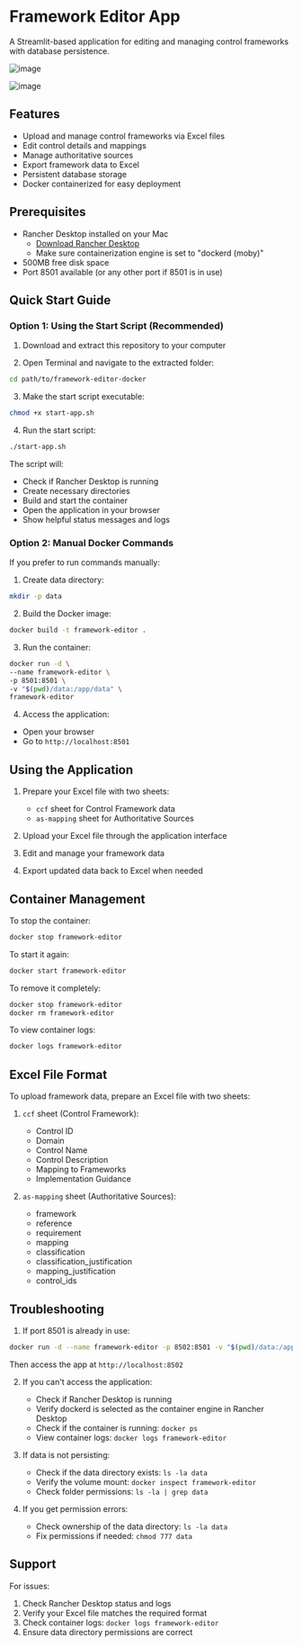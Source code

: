 # Framework Editor App

A Streamlit-based application for editing and managing control frameworks with database persistence.

![image](https://github.com/user-attachments/assets/499f40c6-b077-49ed-a589-7a83fcf1c6c7)

![image](https://github.com/user-attachments/assets/879956a1-d9e2-4916-8d0e-2e6632a4b143)



## Features

- Upload and manage control frameworks via Excel files
- Edit control details and mappings
- Manage authoritative sources
- Export framework data to Excel
- Persistent database storage
- Docker containerized for easy deployment

## Prerequisites

- Rancher Desktop installed on your Mac
  - [Download Rancher Desktop](https://rancherdesktop.io/)
  - Make sure containerization engine is set to "dockerd (moby)"
- 500MB free disk space
- Port 8501 available (or any other port if 8501 is in use)

## Quick Start Guide

### Option 1: Using the Start Script (Recommended)

1. Download and extract this repository to your computer

2. Open Terminal and navigate to the extracted folder:
```bash
cd path/to/framework-editor-docker
```

3. Make the start script executable:
```bash
chmod +x start-app.sh
```

4. Run the start script:
```bash
./start-app.sh
```

The script will:
- Check if Rancher Desktop is running
- Create necessary directories
- Build and start the container
- Open the application in your browser
- Show helpful status messages and logs

### Option 2: Manual Docker Commands

If you prefer to run commands manually:

1. Create data directory:
```bash
mkdir -p data
```

2. Build the Docker image:
```bash
docker build -t framework-editor .
```

3. Run the container:
```bash
docker run -d \
--name framework-editor \
-p 8501:8501 \
-v "$(pwd)/data:/app/data" \
framework-editor
```

4. Access the application:
- Open your browser
- Go to `http://localhost:8501`

## Using the Application

1. Prepare your Excel file with two sheets:
   - `ccf` sheet for Control Framework data
   - `as-mapping` sheet for Authoritative Sources

2. Upload your Excel file through the application interface

3. Edit and manage your framework data

4. Export updated data back to Excel when needed

## Container Management

To stop the container:
```bash
docker stop framework-editor
```

To start it again:
```bash
docker start framework-editor
```

To remove it completely:
```bash
docker stop framework-editor
docker rm framework-editor
```

To view container logs:
```bash
docker logs framework-editor
```

## Excel File Format

To upload framework data, prepare an Excel file with two sheets:

1. `ccf` sheet (Control Framework):
   - Control ID
   - Domain
   - Control Name
   - Control Description
   - Mapping to Frameworks
   - Implementation Guidance

2. `as-mapping` sheet (Authoritative Sources):
   - framework
   - reference
   - requirement
   - mapping
   - classification
   - classification_justification
   - mapping_justification
   - control_ids

## Troubleshooting

1. If port 8501 is already in use:
```bash
docker run -d --name framework-editor -p 8502:8501 -v "$(pwd)/data:/app/data" framework-editor
```
Then access the app at `http://localhost:8502`

2. If you can't access the application:
   - Check if Rancher Desktop is running
   - Verify dockerd is selected as the container engine in Rancher Desktop
   - Check if the container is running: `docker ps`
   - View container logs: `docker logs framework-editor`

3. If data is not persisting:
   - Check if the data directory exists: `ls -la data`
   - Verify the volume mount: `docker inspect framework-editor`
   - Check folder permissions: `ls -la | grep data`

4. If you get permission errors:
   - Check ownership of the data directory: `ls -la data`
   - Fix permissions if needed: `chmod 777 data`

## Support

For issues:
1. Check Rancher Desktop status and logs
2. Verify your Excel file matches the required format
3. Check container logs: `docker logs framework-editor`
4. Ensure data directory permissions are correct

